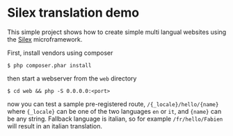 Silex translation demo
======================

This simple project shows how to create simple multi langual websites using the
[Silex](http://silex.sensiolabs.org/) microframework.

First, install vendors using composer

    $ php composer.phar install

then start a webserver from the `web` directory

    $ cd web && php -S 0.0.0.0:<port>

now you can test a sample pre-registered route, `/{_locale}/hello/{name}` where `{_locale}` can be one of the two languages `en` or `it`, and `{name}` can be any string.
Fallback language is italian, so for example `/fr/hello/Fabien` will result in an italian translation.
